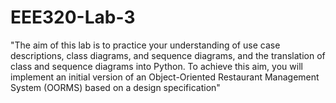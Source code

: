 # EEE320-Lab-3
"The  aim  of  this  lab  is  to  practice  your  understanding  of  use  case  descriptions,  class  diagrams,  and  sequence diagrams, and the translation of class and sequence diagrams into Python. To achieve this aim, you  will  implement  an  initial  version  of  an  Object-Oriented  Restaurant  Management  System  (OORMS)  based on a design specification"
